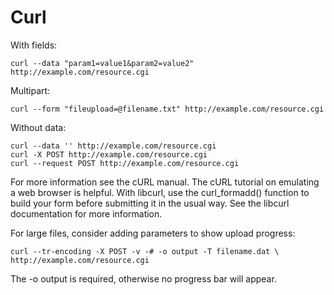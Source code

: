 # Curl

With fields:

    curl --data "param1=value1&param2=value2" http://example.com/resource.cgi

Multipart:

    curl --form "fileupload=@filename.txt" http://example.com/resource.cgi

Without data:

    curl --data '' http://example.com/resource.cgi
    curl -X POST http://example.com/resource.cgi
    curl --request POST http://example.com/resource.cgi

For more information see the cURL manual. The cURL tutorial on emulating a web
browser is helpful. With libcurl, use the curl_formadd() function to build your
form before submitting it in the usual way. See the libcurl documentation for
more information.

For large files, consider adding parameters to show upload progress:

    curl --tr-encoding -X POST -v -# -o output -T filename.dat \
    http://example.com/resource.cgi

The -o output is required, otherwise no progress bar will appear.
